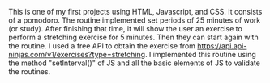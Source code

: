 This is one of my first projects using HTML, Javascript, and CSS. It consists of a pomodoro. The routine implemented set periods of 25 minutes of work (or study). After finishing that time, it will show the user an exercise to perform a stretching exercise for 5 minutes. Then they can start again with the routine. I used a free API to obtain the exercise from https://api.api-ninjas.com/v1/exercises?type=stretching. I implemented this routine using the method "setInterval()" of JS and all the basic elements of JS to validate the routines.
